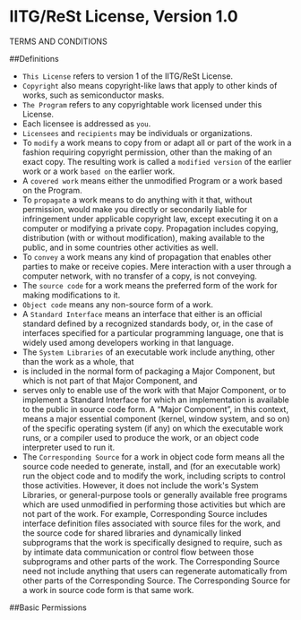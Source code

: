 IITG/ReSt License, Version 1.0
==============================

TERMS AND CONDITIONS

##Definitions
 
* `This License` refers to version 1 of the IITG/ReSt License.
* `Copyright` also means copyright-like laws that apply to other kinds of works, such as semiconductor masks.
* `The Program` refers to any copyrightable work licensed under this License. 
* Each licensee is addressed as `you`. 
* `Licensees` and `recipients` may be individuals or organizations.
* To `modify` a work means to copy from or adapt all or part of the work in a fashion requiring copyright permission, other than the making of an exact copy. The resulting work is called a `modified version` of the earlier work or a work `based on` the earlier work.
* A `covered work` means either the unmodified Program or a work based on the Program.
* To `propagate` a work means to do anything with it that, without permission, would make you directly or secondarily liable for infringement under applicable copyright law, except executing it on a computer or modifying a private copy. Propagation includes copying, distribution (with or without modification), making available to the public, and in some countries other activities as well.
* To `convey` a work means any kind of propagation that enables other parties to make or receive copies. Mere interaction with a user through a computer network, with no transfer of a copy, is not conveying.
* The `source code` for a work means the preferred form of the work for making modifications to it. 
* `Object code` means any non-source form of a work.
* A `Standard Interface` means an interface that either is an official standard defined by a recognized standards body, or, in the case of interfaces specified for a particular programming language, one that is widely used among developers working in that language.
* The `System Libraries` of an executable work include anything, other than the work as a whole, that 
 * is included in the normal form of packaging a Major Component, but which is not part of that Major Component, and 
 * serves only to enable use of the work with that Major Component, or to implement a Standard Interface for which an implementation is available to the public in source code form. A “Major Component”, in this context, means a major essential component (kernel, window system, and so on) of the specific operating system (if any) on which the executable work runs, or a compiler used to produce the work, or an object code interpreter used to run it.
* The `Corresponding Source` for a work in object code form means all the source code needed to generate, install, and (for an executable work) run the object code and to modify the work, including scripts to control those activities. However, it does not include the work's System Libraries, or general-purpose tools or generally available free programs which are used unmodified in performing those activities but which are not part of the work. For example, Corresponding Source includes interface definition files associated with source files for the work, and the source code for shared libraries and dynamically linked subprograms that the work is specifically designed to require, such as by intimate data communication or control flow between those subprograms and other parts of the work. The Corresponding Source need not include anything that users can regenerate automatically from other parts of the Corresponding Source. The Corresponding Source for a work in source code form is that same work.
 
##Basic Permissions
